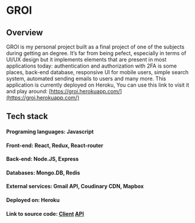 # GROI


## Overview
  
GROI is my personal project built as a final project of one of the subjects during getting an degree. It’s far from being pefect, especially in terms of UI/UX design but it implements elements that are present in most applications today: authentication and authorization with 2FA is some places, back-end database, responsive UI for mobile users, simple search system, automated sending emails to users and many more. This application is currently deployed on Heroku, You can use this link to visit it and play around: [https://groi.herokuapp.com/](https://groi.herokuapp.com/)

## Tech stack

#### Programing languages: Javascript
#### Front-end: React, Redux, React-router
#### Back-end: Node.JS, Express
#### Databases: Mongo.DB, Redis
#### External services: Gmail API, Coudinary CDN, Mapbox
#### Deployed on: Heroku
#### Link to source code: [Client](https://github.com/lukbast/groi-client)  [API](https://github.com/lukbast/groi-API)
